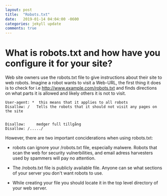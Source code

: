 ```yaml
---
layout: post
title:  "Robots.txt"
date:   2019-01-14 04:04:00 -0600
categories: jekyll update
comments: true
---
```


# What is robots.txt and how have you configure it for your site?

Web site owners use the robots.txt file to give instructions about their site to web robots.
Imagine a robot wants to visit a Web-URL, the first thing it does is to check for i.e http://www.example.com/robots.txt and finds directions on what parts it is allowed and likely others it is not to visit. 

```
User-agent: *  this means that it applies to all robots
Disallow: /   Tells the robots that it should not visit any pages on the site


Disallow:     medger full tillgång
Disallow: /...../
```

However, there are two important conciderations when using robots.txt:
* robots can ignore your /robots.txt file, especially malwere. Robots that scan the web for security vulnerbilities, and email adress harvesters used by spammers will pay no attention. 

* The /robots.txt file is publicly available file. Anyone can se what sections of your server you don't want robots to use.

* While creating your file you should locate it in the top level directory of your web server.